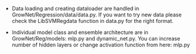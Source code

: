 - Data loading and creating dataloader are handled in GrowNet/Regression/data/data.py. If you want to try new data please check the LibSVMRegdata function in data.py for the right format. 

- Individual model class and ensemble architecture are in GrowNet/Reg/models:  mlp.py and dynamic_net.py. 
You can increase number of hidden layers or change activation function from here: mlp.py
